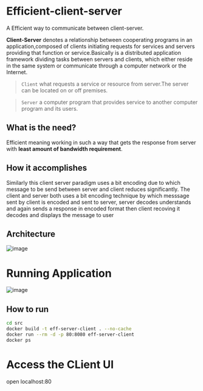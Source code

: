 # Efficient-client-server

A Efficient way to communicate between client-server.

**Client-Server** denotes a relationship between cooperating programs in an application,composed of clients initiating requests for services and servers providing that function or service.Basically is a distributed application framework dividing tasks between servers and clients, which either reside in the same system or communicate through a computer network or the Internet.

> `Client` what requests a service or resource from server.The server can be located on or off premises.

> `Server` a computer program that provides service to another computer program and its users.

## What is the need?
Efficient meaning working in such a way that gets the response from server with **least amount of bandwidth requirement**.

## How it accomplishes
Similarly this client server paradigm uses a bit encoding due to which message to be send between server and client reduces significantly. The client and server both uses a bit encoding technique by which messsage sent by client is encoded and sent to server, server decodes understands and again sends a response in encoded format then client recoving it decodes and displays the message to user

## Architecture
![image](https://user-images.githubusercontent.com/65275144/197322355-2cdbc655-2ad7-4987-abb4-2ecff90a1b9c.png)

# Running Application
![image](https://user-images.githubusercontent.com/65275144/197322418-3a48b8fc-723f-4b7c-b2fd-535a69f50ec5.png)

## How to run

```bash
cd src
docker build -t eff-server-client . --no-cache
docker run --rm -d -p 80:8080 eff-server-client
docker ps
```
# Access the CLient UI

open localhost:80




